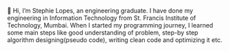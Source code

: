 

👋 Hi, I’m Stephie Lopes, an engineering graduate. I have done my engineering in Information Technology from St. Francis Institute of Technology, Mumbai.
When I started my programming journey, I learned some main steps like good understanding of problem, step-by step algorithm designing(pseudo code), writing clean code and optimizing it etc.


<!--
**stephielopes4/stephielopes4** is a ✨ _special_ ✨ repository because its `README.md` (this file) appears on your GitHub profile.

Here are some ideas to get you started:

- 🔭 I’m currently working on ...
- 🌱 I’m currently learning ...
- 👯 I’m looking to collaborate on ...
- 🤔 I’m looking for help with ...
- 💬 Ask me about ...
- 📫 How to reach me: ...
- 😄 Pronouns: ...
- ⚡ Fun fact: ...
-->
